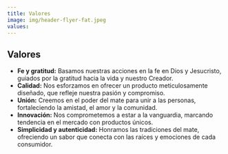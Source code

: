 ```yaml
---
title: Valores
image: img/header-flyer-fat.jpeg 
values:
---
```


<h2>Valores</h2>

<ul>
  <li><strong>Fe y gratitud:</strong> Basamos nuestras acciones en la fe en Dios y Jesucristo, guiados por la gratitud hacia la vida y nuestro Creador.</li>
  <li><strong>Calidad:</strong> Nos esforzamos en ofrecer un producto meticulosamente diseñado, que refleje nuestra pasión y compromiso.</li>
  <li><strong>Unión:</strong> Creemos en el poder del mate para unir a las personas, fortaleciendo la amistad, el amor y la comunidad.</li>
  <li><strong>Innovación:</strong> Nos comprometemos a estar a la vanguardia, marcando tendencia en el mercado con productos únicos.</li>
  <li><strong>Simplicidad y autenticidad:</strong> Honramos las tradiciones del mate, ofreciendo un sabor que conecta con las raíces y emociones de cada consumidor.</li>
</ul>
